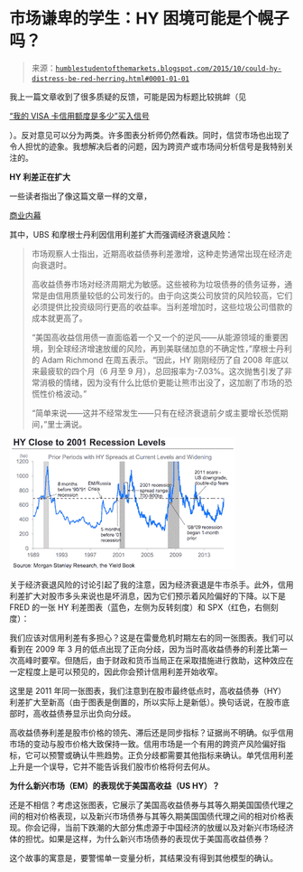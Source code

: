 <!--yml

类别：未分类

日期：2024-05-18 03:14:46

-->

# 市场谦卑的学生：HY 困境可能是个幌子吗？

> 来源：[`humblestudentofthemarkets.blogspot.com/2015/10/could-hy-distress-be-red-herring.html#0001-01-01`](https://humblestudentofthemarkets.blogspot.com/2015/10/could-hy-distress-be-red-herring.html#0001-01-01)

我上一篇文章收到了很多质疑的反馈，可能是因为标题比较挑衅（见

[“我的 VISA 卡信用额度是多少”买入信号](http://humblestudentofthemarkets.blogspot.com/2015/10/a-whats-credit-limit-on-my-visa-card.html)

）。反对意见可以分为两类。许多图表分析师仍然看跌。同时，信贷市场也出现了令人担忧的迹象。我想解决后者的问题，因为跨资产或市场间分析信号是我特别关注的。

**HY 利差正在扩大**

一些读者指出了像这篇文章一样的文章，

[商业内幕](http://www.businessinsider.com/ubs-lowest-of-low-quality-issuers-signal-downside-growth-risk-2015-10)

其中，UBS 和摩根士丹利因信用利差扩大而强调经济衰退风险：

> 市场观察人士指出，近期高收益债券利差激增，这种走势通常出现在经济走向衰退时。
> 
> 高收益债券市场对经济周期尤为敏感。这些被称为垃圾债券的债务证券，通常是由信用质量较低的公司发行的。由于向这类公司放贷的风险较高，它们必须提供比投资级同行更高的收益率。当利差增加时，这些垃圾公司借款的成本就更高了。
> 
> “美国高收益信用债一直面临着一个又一个的逆风——从能源领域的重要困境，到全球经济增速放缓的风险，再到美联储加息的不确定性，”摩根士丹利的 Adam Richmond 在周五表示。“因此，HY 刚刚经历了自 2008 年底以来最疲软的四个月（6 月至 9 月），总回报率为-7.03%。这次抛售引发了非常消极的情绪，因为没有什么比低价更能让熊市出没了，这加剧了市场的恐慌性价格波动。”
> 
> “简单来说——这并不经常发生——只有在经济衰退前夕或主要增长恐慌期间，”里士满说。

![图表](img/afecc0feb2580231053a28661a1c0c8b.png)

关于经济衰退风险的讨论引起了我的注意，因为经济衰退是牛市杀手。此外，信用利差扩大对股市多头来说也是坏消息，因为它们预示着风险偏好的下降。以下是 FRED 的一张 HY 利差图表（蓝色，左侧为反转刻度）和 SPX（红色，右侧刻度）：

我们应该对信用利差有多担心？这是在雷曼危机时期左右的同一张图表。我们可以看到在 2009 年 3 月的低点出现了正向分歧，因为当时高收益债券的利差比第一次高峰时要窄。但随后，由于财政和货币当局正在采取措施进行救助，这种效应在一定程度上是可以预见的，因此你会预计信用利差开始收窄。

这里是 2011 年同一张图表，我们注意到在股市最终低点时，高收益债券（HY）利差扩大至新高（由于图表是倒置的，所以实际上是新低）。换句话说，在股市底部时，高收益债券显示出负向分歧。

高收益债券利差是股市价格的领先、滞后还是同步指标？证据尚不明确。似乎信用市场的变动与股市价格大致保持一致。信用市场是一个有用的跨资产风险偏好指标，它可以预警或确认牛熊趋势。正负分歧都需要其他指标来确认。单凭信用利差上升是一个误导，它并不能告诉我们股市价格将何去何从。

**为什么新兴市场（EM）的表现优于美国高收益（US HY）？**

还是不相信？考虑这张图表，它展示了美国高收益债券与其等久期美国国债代理之间的相对价格表现，以及新兴市场债券与其等久期美国国债代理之间的相对价格表现。你会记得，当前下跌潮的大部分焦虑源于中国经济的放缓以及对新兴市场经济体的担忧。如果是这样，为什么新兴市场债券的表现优于美国高收益债券？

这个故事的寓意是，要警惕单一变量分析，其结果没有得到其他模型的确认。
